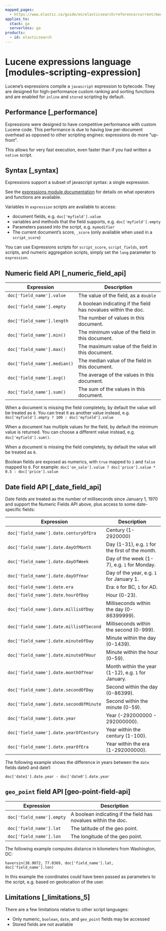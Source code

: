 ```yaml
---
mapped_pages:
  - https://www.elastic.co/guide/en/elasticsearch/reference/current/modules-scripting-expression.html
applies_to:
  stack: ga
  serverless: ga
products:
  - id: elasticsearch
---
```


# Lucene expressions language [modules-scripting-expression]

Lucene’s expressions compile a `javascript` expression to bytecode. They are designed for high-performance custom ranking and sorting functions and are enabled for `inline` and `stored` scripting by default.


## Performance [_performance] 

Expressions were designed to have competitive performance with custom Lucene code. This performance is due to having low per-document overhead as opposed to other scripting engines: expressions do more "up-front".

This allows for very fast execution, even faster than if you had written a `native` script.


## Syntax [_syntax] 

Expressions support a subset of javascript syntax: a single expression.

See the [expressions module documentation](https://lucene.apache.org/core/10_0_0/expressions/index.html?org/apache/lucene/expressions/js/package-summary.md) for details on what operators and functions are available.

Variables in `expression` scripts are available to access:

* document fields, e.g. `doc['myfield'].value`
* variables and methods that the field supports, e.g. `doc['myfield'].empty`
* Parameters passed into the script, e.g. `mymodifier`
* The current document’s score, `_score` (only available when used in a `script_score`)

You can use Expressions scripts for `script_score`, `script_fields`, sort scripts, and numeric aggregation scripts, simply set the `lang` parameter to `expression`.


## Numeric field API [_numeric_field_api] 

| Expression | Description |
| --- | --- |
| `doc['field_name'].value` | The value of the field, as a `double` |
| `doc['field_name'].empty` | A boolean indicating if the field has novalues within the doc. |
| `doc['field_name'].length` | The number of values in this document. |
| `doc['field_name'].min()` | The minimum value of the field in this document. |
| `doc['field_name'].max()` | The maximum value of the field in this document. |
| `doc['field_name'].median()` | The median value of the field in this document. |
| `doc['field_name'].avg()` | The average of the values in this document. |
| `doc['field_name'].sum()` | The sum of the values in this document. |

When a document is missing the field completely, by default the value will be treated as `0`. You can treat it as another value instead, e.g. `doc['myfield'].empty ? 100 : doc['myfield'].value`

When a document has multiple values for the field, by default the minimum value is returned. You can choose a different value instead, e.g. `doc['myfield'].sum()`.

When a document is missing the field completely, by default the value will be treated as `0`.

Boolean fields are exposed as numerics, with `true` mapped to `1` and `false` mapped to `0`. For example: `doc['on_sale'].value ? doc['price'].value * 0.5 : doc['price'].value`


## Date field API [_date_field_api] 

Date fields are treated as the number of milliseconds since January 1, 1970 and support the Numeric Fields API above, plus access to some date-specific fields:

| Expression | Description |
| --- | --- |
| `doc['field_name'].date.centuryOfEra` | Century (1-2920000) |
| `doc['field_name'].date.dayOfMonth` | Day (1-31), e.g. `1` for the first of the month. |
| `doc['field_name'].date.dayOfWeek` | Day of the week (1-7), e.g. `1` for Monday. |
| `doc['field_name'].date.dayOfYear` | Day of the year, e.g. `1` for January 1. |
| `doc['field_name'].date.era` | Era: `0` for BC, `1` for AD. |
| `doc['field_name'].date.hourOfDay` | Hour (0-23). |
| `doc['field_name'].date.millisOfDay` | Milliseconds within the day (0-86399999). |
| `doc['field_name'].date.millisOfSecond` | Milliseconds within the second (0-999). |
| `doc['field_name'].date.minuteOfDay` | Minute within the day (0-1439). |
| `doc['field_name'].date.minuteOfHour` | Minute within the hour (0-59). |
| `doc['field_name'].date.monthOfYear` | Month within the year (1-12), e.g. `1` for January. |
| `doc['field_name'].date.secondOfDay` | Second within the day (0-86399). |
| `doc['field_name'].date.secondOfMinute` | Second within the minute (0-59). |
| `doc['field_name'].date.year` | Year (-292000000 - 292000000). |
| `doc['field_name'].date.yearOfCentury` | Year within the century (1-100). |
| `doc['field_name'].date.yearOfEra` | Year within the era (1-292000000). |

The following example shows the difference in years between the `date` fields date0 and date1:

`doc['date1'].date.year - doc['date0'].date.year`


## `geo_point` field API [geo-point-field-api] 

| Expression | Description |
| --- | --- |
| `doc['field_name'].empty` | A boolean indicating if the field has novalues within the doc. |
| `doc['field_name'].lat` | The latitude of the geo point. |
| `doc['field_name'].lon` | The longitude of the geo point. |

The following example computes distance in kilometers from Washington, DC:

`haversin(38.9072, 77.0369, doc['field_name'].lat, doc['field_name'].lon)`

In this example the coordinates could have been passed as parameters to the script, e.g. based on geolocation of the user.


## Limitations [_limitations_5] 

There are a few limitations relative to other script languages:

* Only numeric, `boolean`, `date`, and `geo_point` fields may be accessed
* Stored fields are not available

